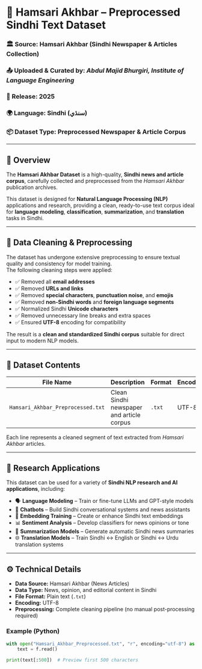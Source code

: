 # 📰 Hamsari Akhbar – Preprocessed Sindhi Text Dataset

### 🏛️ Source: Hamsari Akhbar (Sindhi Newspaper & Articles Collection)  
### 📤 Uploaded & Curated by: *Abdul Majid Bhurgiri, Institute of Language Engineering*  
### 📅 Release: 2025  
### 🌍 Language: Sindhi (سنڌي)  
### 📦 Dataset Type: Preprocessed Newspaper & Article Corpus

---

## 📖 Overview

The **Hamsari Akhbar Dataset** is a high-quality, **Sindhi news and article corpus**, carefully collected and preprocessed from the *Hamsari Akhbar* publication archives.  

This dataset is designed for **Natural Language Processing (NLP)** applications and research, providing a clean, ready-to-use text corpus ideal for **language modeling**, **classification**, **summarization**, and **translation** tasks in Sindhi.

---

## 🧹 Data Cleaning & Preprocessing

The dataset has undergone extensive preprocessing to ensure textual quality and consistency for model training.  
The following cleaning steps were applied:

- ✅ Removed all **email addresses**  
- ✅ Removed **URLs and links**  
- ✅ Removed **special characters**, **punctuation noise**, and **emojis**  
- ✅ Removed **non-Sindhi words** and **foreign language segments**  
- ✅ Normalized Sindhi **Unicode characters**  
- ✅ Removed unnecessary line breaks and extra spaces  
- ✅ Ensured **UTF-8** encoding for compatibility  

The result is a **clean and standardized Sindhi corpus** suitable for direct input to modern NLP models.

---

## 📂 Dataset Contents

| File Name | Description | Format | Encoding |
|------------|-------------|---------|-----------|
| `Hamsari_Akhbar_Preprocessed.txt` | Clean Sindhi newspaper and article corpus | `.txt` | UTF-8 |

Each line represents a cleaned segment of text extracted from *Hamsari Akhbar* articles.

---

## 🧠 Research Applications

This dataset can be used for a variety of **Sindhi NLP research and AI applications**, including:

- 🗣️ **Language Modeling** – Train or fine-tune LLMs and GPT-style models  
- 💬 **Chatbots** – Build Sindhi conversational systems and news assistants  
- 🧩 **Embedding Training** – Create or enhance Sindhi text embeddings  
- 📊 **Sentiment Analysis** – Develop classifiers for news opinions or tone  
- 📰 **Summarization Models** – Generate automatic Sindhi news summaries  
- 🌐 **Translation Models** – Train Sindhi ↔ English or Sindhi ↔ Urdu translation systems  

---

## ⚙️ Technical Details

- **Data Source:** Hamsari Akhbar (News Articles)  
- **Data Type:** News, opinion, and editorial content in Sindhi  
- **File Format:** Plain text (`.txt`)  
- **Encoding:** UTF-8  
- **Preprocessing:** Complete cleaning pipeline (no manual post-processing required)  

### Example (Python)

```python
with open("Hamsari_Akhbar_Preprocessed.txt", "r", encoding="utf-8") as f:
    text = f.read()

print(text[:500])  # Preview first 500 characters
